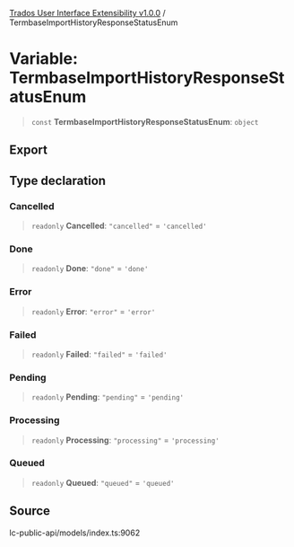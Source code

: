 [Trados User Interface Extensibility v1.0.0](../wiki/globals) / TermbaseImportHistoryResponseStatusEnum

# Variable: TermbaseImportHistoryResponseStatusEnum

> `const` **TermbaseImportHistoryResponseStatusEnum**: `object`

## Export

## Type declaration

### Cancelled

> `readonly` **Cancelled**: `"cancelled"` = `'cancelled'`

### Done

> `readonly` **Done**: `"done"` = `'done'`

### Error

> `readonly` **Error**: `"error"` = `'error'`

### Failed

> `readonly` **Failed**: `"failed"` = `'failed'`

### Pending

> `readonly` **Pending**: `"pending"` = `'pending'`

### Processing

> `readonly` **Processing**: `"processing"` = `'processing'`

### Queued

> `readonly` **Queued**: `"queued"` = `'queued'`

## Source

lc-public-api/models/index.ts:9062
